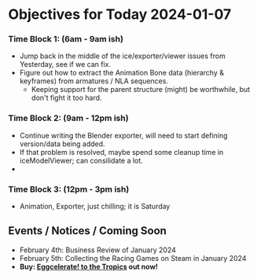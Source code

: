 # Objectives for Today 2024-01-07

### Time Block 1: (6am - 9am ish)
- Jump back in the middle of the ice/exporter/viewer issues from Yesterday, see if we can fix.
- Figure out how to extract the Animation Bone data (hierarchy & keyframes) from armatures / NLA sequences.
  - Keeping support for the parent structure (might) be worthwhile, but don't fight it too hard.

### Time Block 2: (9am - 12pm ish)
- Continue writing the Blender exporter, will need to start defining version/data being added.
- If that problem is resolved, maybe spend some cleanup time in iceModelViewer; can consilidate a lot.
- 
### Time Block 3: (12pm - 3pm ish)
- Animation, Exporter, just chilling; it is Saturday

## Events / Notices / Coming Soon

- February 4th: Business Review of January 2024
- February 5th: Collecting the Racing Games on Steam in January 2024
- **Buy: [Eggcelerate! to the Tropics](https://store.steampowered.com/app/1621320/Eggcelerate_to_the_Tropics/) out now!**

